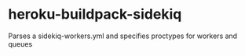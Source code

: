 heroku-buildpack-sidekiq
========================

Parses a sidekiq-workers.yml and specifies proctypes for workers and queues
